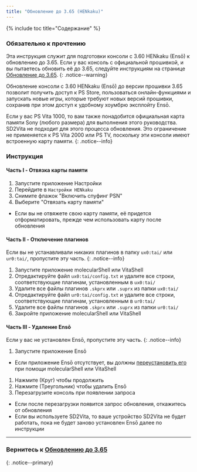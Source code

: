 ```yaml
---
title: "Обновление до 3.65 (HENkaku)"
---
```


{% include toc title="Содержание" %}

### Обязательно к прочтению

Эта инструкция служит для подготовки консоли с 3.60 HENkaku (Ensō) к обновлению до 3.65. Если у вас консоль с официальной прошивкой, и вы пытаетесь обновить её до 3.65, следуйте инструкциям на странице [Обновление до 3.65](updating-to-3.65).
{: .notice--warning}

Обновление консоли с 3.60 HENkaku (Ensō) до версии прошивки 3.65 позволит получить доступ к PS Store, пользоваться онлайн-функциями и запускать новые игры, которые требуют новых версий прошивки, сохранив при этом доступ к удобному хоумбрю эксплойту Ensō.

Если у вас PS Vita 1000, то вам также понадобится официальная карта памяти Sony (любого размера) для выполнения этого руководства. SD2Vita не подходит для этого процесса обновления. Это ограничение не применяется к PS Vita 2000 или PS TV, поскольку эти консоли имеют встроенную карту памяти.
{: .notice--info}
  
### Инструкция

#### Часть I - Отвязка карты памяти

1. Запустите приложение Настройки
1. Перейдите в `Настройки HENkaku`
1. Снимите флажок "Включить спуфинг PSN"
1. Выберите "Отвязать карту памяти"
  + Если вы не отвяжете свою карту памяти, её придется отформатировать, прежде чем использовать карту после обновления
  
#### Часть II - Отключение плагинов

Если вы не устанавливали никаких плагинов в папку `ux0:tai/` или `ur0:tai/`, пропустите эту часть.
{: .notice--info}

1. Запустите приложение molecularShell или VitaShell
1. Отредактируйте файл `ux0:tai/config.txt` и удалите все строки, соответствующие плагинам, установленным в `ux0:tai/`
1. Удалите все файлы плагинов `.skprx` или `.suprx` из папки `ux0:tai/`
1. Отредактируйте файл `ur0:tai/config.txt` и удалите все строки, соответствующие плагинам, установленным в `ur0:tai/`
1. Удалите все файлы плагинов `.skprx` или `.suprx` из папки `ur0:tai/`
1. Закройте приложение molecularShell или VitaShell

#### Часть III - Удаление Ensō

Если у вас не установлен Ensō, пропустите эту часть.
{: .notice--info}

1. Запустите приложение Ensō
  + Если приложение Ensō отсутствует, вы должны [переустановить его](https://github.com/henkaku/enso/releases/latest/) при помощи molecularShell или VitaShell
1. Нажмите (Круг) чтобы продолжить
1. Нажмите (Треугольник) чтобы удалить Ensō
1. Перезагрузите консоль при появлении запроса
  + Если после перезагрузки появится запрос обновления, откажитесь от обновления
  + Если вы используете SD2Vita, то ваше устройство SD2Vita не будет работать, пока не будет заново установлен Ensō далее по инструкции

___

### Вернитесь к [Обновлению до 3.65](updating-to-3.65)
{: .notice--primary}
